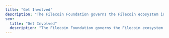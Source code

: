 ```yaml
---
title: "Get Involved"
description: "The Filecoin Foundation governs the Filecoin ecosystem in a way that’s transparent, community-driven, and in line with open-source ethos."
seo:
  title: "Get Involved"
  description: "The Filecoin Foundation governs the Filecoin ecosystem in a way that’s transparent, community-driven, and in line with open-source ethos."
---
```

